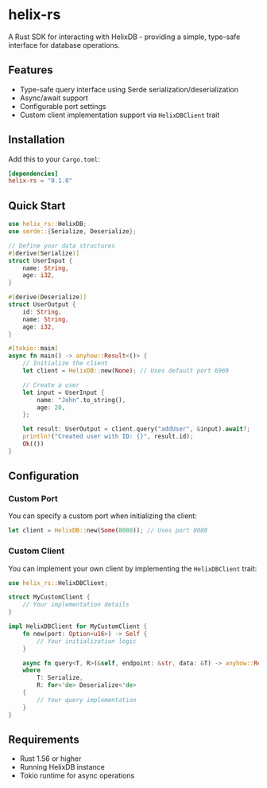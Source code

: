 # helix-rs

A Rust SDK for interacting with HelixDB - providing a simple, type-safe interface for database operations.

## Features

- Type-safe query interface using Serde serialization/deserialization
- Async/await support
- Configurable port settings
- Custom client implementation support via `HelixDBClient` trait

## Installation

Add this to your `Cargo.toml`:

```toml
[dependencies]
helix-rs = "0.1.0"
```

## Quick Start

```rust
use helix_rs::HelixDB;
use serde::{Serialize, Deserialize};

// Define your data structures
#[derive(Serialize)]
struct UserInput {
    name: String,
    age: i32,
}

#[derive(Deserialize)]
struct UserOutput {
    id: String,
    name: String,
    age: i32,
}

#[tokio::main]
async fn main() -> anyhow::Result<()> {
    // Initialize the client
    let client = HelixDB::new(None); // Uses default port 6969

    // Create a user
    let input = UserInput {
        name: "John".to_string(),
        age: 20,
    };

    let result: UserOutput = client.query("addUser", &input).await?;
    println!("Created user with ID: {}", result.id);
    Ok(())
}
```

## Configuration

### Custom Port

You can specify a custom port when initializing the client:

```rust
let client = HelixDB::new(Some(8080)); // Uses port 8080
```

### Custom Client

You can implement your own client by implementing the `HelixDBClient` trait:

```rust
use helix_rs::HelixDBClient;

struct MyCustomClient {
    // Your implementation details
}

impl HelixDBClient for MyCustomClient {
    fn new(port: Option<u16>) -> Self {
        // Your initialization logic
    }

    async fn query<T, R>(&self, endpoint: &str, data: &T) -> anyhow::Result<R>
    where
        T: Serialize,
        R: for<'de> Deserialize<'de>
    {
        // Your query implementation
    }
}
```

## Requirements

- Rust 1.56 or higher
- Running HelixDB instance
- Tokio runtime for async operations
